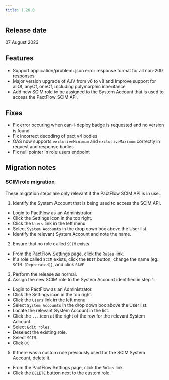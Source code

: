 ```yaml
---
title: 1.26.0
---
```


## Release date

07 August 2023

## Features

* Support application/problem+json error response format for all non-200 responses
* Major version upgrade of AJV from v6 to v8 and Improve support for allOf, anyOf, oneOf, including polymorphic inheritance
* Add new SCIM role to be assigned to the System Account that is used to access the PactFlow SCIM API.

## Fixes

* Fix error occuring when can-i-deploy badge is requested and no version is found
* Fix incorrect decoding of pact v4 bodies
* OAS now supports `exclusiveMinimum` and `exclusiveMaximum` correctly in request and response bodies
* Fix null pointer in role users endpoint 

## Migration notes

### SCIM role migration

These migration steps are only relevant if the PactFlow SCIM API is in use.

1. Identify the System Account that is being used to access the SCIM API.
  * Login to PactFlow as an Administrator.
  * Click the Settings icon in the top right.
  * Click the `Users` link in the left menu.
  * Select `System Accounts` in the drop down box above the User list.
  * Identify the relevant System Account and note the name.
2. Ensure that no role called `SCIM` exists.
  * From the PactFlow Settings page, click the `Roles` link.
  * If a role called `SCIM` exists, click the `EDIT` button, change the name (eg. `SCIM (Deprecated)`), and click `SAVE`
3. Perform the release as normal.
4. Assign the new SCIM role to the System Account identified in step 1.
  * Login to PactFlow as an Administrator.
  * Click the Settings icon in the top right.
  * Click the `Users` link in the left menu.
  * Select `System Accounts` in the drop down box above the User list.
  * Locate the relevant System Account in the list.
  * Click the `...` icon at the right of the row for the relevant System Account.
  * Select `Edit roles`.
  * Deselect the existing role.
  * Select `SCIM`.
  * Click `OK`
5. If there was a custom role previously used for the SCIM System Account, delete it.
  * From the PactFlow Settings page, click the `Roles` link.
  * Click the `DELETE` button next to the custom role.
